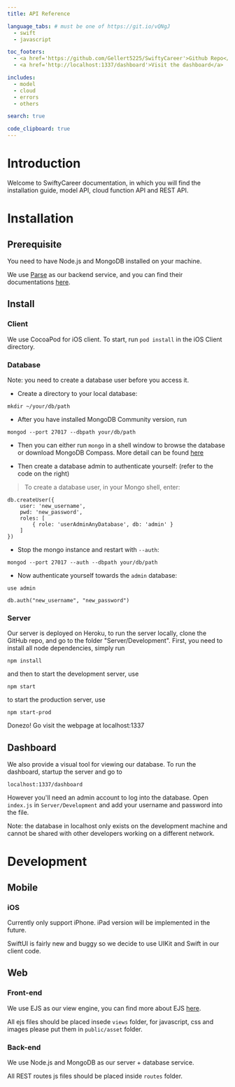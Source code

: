 ```yaml
---
title: API Reference

language_tabs: # must be one of https://git.io/vQNgJ
  - swift
  - javascript

toc_footers:
  - <a href='https://github.com/Gellert5225/SwiftyCareer'>Github Repo</a>
  - <a href='http://localhost:1337/dashboard'>Visit the dashboard</a>

includes:
  - model
  - cloud
  - errors
  - others

search: true

code_clipboard: true
---
```


# Introduction

Welcome to SwiftyCareer documentation, in which you will find the installation guide, model API, cloud function API and REST API.


# Installation

## Prerequisite

You need to have Node.js and MongoDB installed on your machine. 

We use [Parse](http://parseplatform.org) as our backend service, and you can find their documentations [here](http://docs.parseplatform.org).

## Install

### Client

We use CocoaPod for iOS client. To start, run `pod install` in the iOS Client directory.

### Database

<aside class="notice">
Note: you need to create a database user before you access it.
</aside>

- Create a directory to your local database:

`mkdir ~/your/db/path`

- After you have installed MongoDB Community version, run 

`mongod --port 27017 --dbpath your/db/path`

- Then you can either run `mongo` in a shell window to browse the database or download MongoDB Compass. More detail can be found [here](https://docs.mongodb.com/manual/administration/install-community/)

- Then create a database admin to authenticate yourself: (refer to the code on the right)

> To create a database user, in your Mongo shell, enter: 

```shell
db.createUser({
    user: 'new_username',
    pwd: 'new_password',
    roles: [
        { role: 'userAdminAnyDatabase', db: 'admin' }
    ]
})
```

- Stop the mongo instance and restart with `--auth`:

`mongod --port 27017 --auth --dbpath your/db/path`

- Now authenticate yourself towards the `admin` database:

`use admin`

`db.auth("new_username", "new_password")`

### Server

Our server is deployed on Heroku, to run the server locally, clone the GitHub repo, and go to the folder "Server/Development". First, you need to install all node dependencies, simply run

`npm install` 

and then to start the development server, use

`npm start` 

to start the production server, use

`npm start-prod`

Donezo! Go visit the webpage at localhost:1337

## Dashboard

We also provide a visual tool for viewing our database. To run the dashboard, startup the server and go to 

`localhost:1337/dashboard`

However you'll need an admin account to log into the database. Open `index.js` in `Server/Development` and add your username and password into the file.

<aside class="notice">
Note: the database in localhost only exists on the development machine and cannot be shared with other developers working on a different network. 
</aside>

# Development

## Mobile

### iOS

Currently only support iPhone. iPad version will be implemented in the future. 

SwiftUI is fairly new and buggy so we decide to use UIKit and Swift in our client code.

## Web

### Front-end

We use EJS as our view engine, you can find more about EJS [here](http://ejs.co). 

All ejs files should be placed insede `views` folder, for javascript, css and images please put them in `public/asset` folder.

### Back-end

We use Node.js and MongoDB as our server + database service. 

All REST routes js files should be placed inside `routes` folder.
